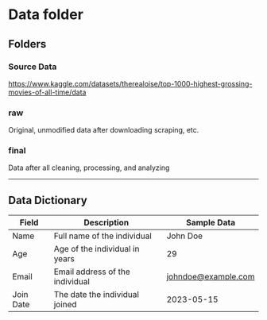 # Data folder

## Folders

### Source Data
https://www.kaggle.com/datasets/therealoise/top-1000-highest-grossing-movies-of-all-time/data

### raw
Original, unmodified data after downloading scraping, etc.
### final
Data after all cleaning, processing, and analyzing 

---


## Data Dictionary
| Field        | Description                          | Sample Data         |
|--------------|--------------------------------------|---------------------|
| Name         | Full name of the individual         | John Doe            |
| Age          | Age of the individual in years      | 29                  |
| Email        | Email address of the individual     | johndoe@example.com |
| Join Date    | The date the individual joined      | 2023-05-15          |

